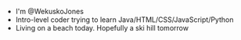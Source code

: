 - I'm @WekuskoJones
- Intro-level coder trying to learn Java/HTML/CSS/JavaScript/Python
- Living on a beach today. Hopefully a ski hill tomorrow

<!---
wekuskoJones/wekuskoJones is a ✨ special ✨ repository because its `README.md` (this file) appears on your GitHub profile.
You can click the Preview link to take a look at your changes.
--->
